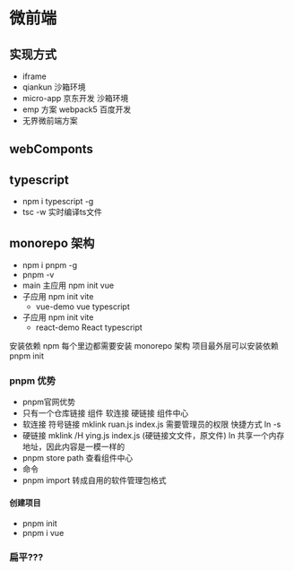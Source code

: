# 微前端

## 实现方式
- iframe
- qiankun 沙箱环境
- micro-app 京东开发 沙箱环境
- emp 方案 webpack5 百度开发
- 无界微前端方案

## webComponts


## typescript
- npm i typescript -g
- tsc -w 实时编译ts文件


## monorepo 架构
- npm i pnpm -g
- pnpm -v
- main 主应用 npm init vue
- 子应用 npm init vite
    - vue-demo vue typescript
- 子应用 npm init vite
    - react-demo React typescript

安装依赖
npm 每个里边都需要安装
monorepo 架构
项目最外层可以安装依赖
pnpm init

 


### pnpm 优势
- pnpm官网优势
- 只有一个仓库链接 组件 软连接 硬链接 组件中心
- 软连接 符号链接 mklink ruan.js index.js 需要管理员的权限  快捷方式  ln -s
- 硬链接 mklink /H ying.js index.js   (硬链接文文件，原文件)   ln
    共享一个内存地址，因此内容是一模一样的
- pnpm store path 查看组件中心
- 命令
- pnpm import 转成自用的软件管理包格式

#### 创建项目
- pnpm init
- pnpm i vue


### 扁平???